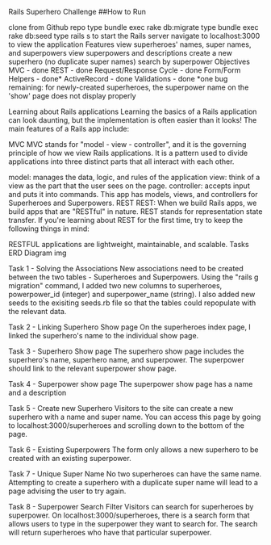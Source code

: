 Rails Superhero Challenge
##How to Run

clone from Github repo
type bundle exec rake db:migrate
type bundle exec rake db:seed
type rails s to start the Rails server
navigate to localhost:3000 to view the application
Features
view superheroes' names, super names, and superpowers
view superpowers and descriptions
create a new superhero (no duplicate super names)
search by superpower
Objectives
MVC - done
REST - done
Request/Response Cycle - done
Form/Form Helpers - done*
ActiveRecord - done
Validations - done
*one bug remaining: for newly-created superheroes, the superpower name on the 'show' page does not display properly

Learning about Rails applications
Learning the basics of a Rails application can look daunting, but the implementation is often easier than it looks! The main features of a Rails app include:

MVC
MVC stands for "model - view - controller", and it is the governing principle of how we view Rails applications. It is a pattern used to divide applications into three distinct parts that all interact with each other.

model: manages the data, logic, and rules of the application
view: think of a view as the part that the user sees on the page.
controller: accepts input and puts it into commands. This app has models, views, and controllers for Superheroes and Superpowers.
REST
REST: When we build Rails apps, we build apps that are "RESTful" in nature. REST stands for representation state transfer. If you're learning about REST for the first time, try to keep the following things in mind:

RESTFUL applications are lightweight, maintainable, and scalable.
Tasks
ERD Diagram
img

Task 1 - Solving the Associations
New associations need to be created between the two tables - Superheroes and Superpowers. Using the "rails g migration" command, I added two new columns to superheroes, powerpower_id (integer) and superpower_name (string). I also added new seeds to the exisiting seeds.rb file so that the tables could repopulate with the relevant data.

Task 2 - Linking Superhero Show page
On the superheroes index page, I linked the superhero's name to the individual show page.

Task 3 - Superhero Show page
The superhero show page includes the superhero's name, superhero name, and superpower. The superpower should link to the relevant superpower show page.

Task 4 - Superpower show page
The superpower show page has a name and a description

Task 5 - Create new Superhero
Visitors to the site can create a new superhero with a name and super name. You can access this page by going to localhost:3000/superheroes and scrolling down to the bottom of the page.

Task 6 - Existing Superpowers
The form only allows a new superhero to be created with an existing superpower.

Task 7 - Unique Super Name
No two superheroes can have the same name. Attempting to create a superhero with a duplicate super name will lead to a page advising the user to try again.

Task 8 - Superpower Search Filter
Visitors can search for superheroes by superpower. On localhost:3000/superheroes, there is a search form that allows users to type in the superpower they want to search for. The search will return superheroes who have that particular superpower.
